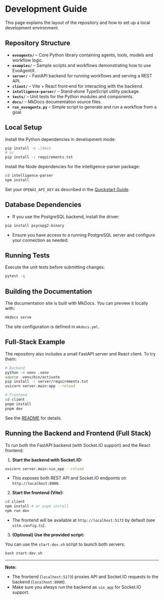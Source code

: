 # Development Guide

This page explains the layout of the repository and how to set up a local development environment.

## Repository Structure

- **`evoagentx/`** – Core Python library containing agents, tools, models and workflow logic.
- **`examples/`** – Sample scripts and workflows demonstrating how to use EvoAgentX.
- **`server/`** – FastAPI backend for running workflows and serving a REST API.
- **`client/`** – Vite + React front‑end for interacting with the backend.
- **`intelligence-parser/`** – Stand‑alone TypeScript utility package.
- **`tests/`** – Unit tests for the Python modules and components.
- **`docs/`** – MkDocs documentation source files.
- **`run_evoagentx.py`** – Simple script to generate and run a workflow from a goal.

## Local Setup

Install the Python dependencies in development mode:

```bash
pip install -e .[dev]
# or
pip install -r requirements.txt
```

Install the Node dependencies for the intelligence-parser package:
```bash
cd intelligence-parser
npm install
```

Set your `OPENAI_API_KEY` as described in the [Quickstart Guide](quickstart.md#api-key--llm-setup).

## Database Dependencies

- If you use the PostgreSQL backend, install the driver:

```bash
pip install psycopg2-binary
```

- Ensure you have access to a running PostgreSQL server and configure your connection as needed.

## Running Tests

Execute the unit tests before submitting changes:

```bash
pytest -q
```

## Building the Documentation

The documentation site is built with MkDocs. You can preview it locally with:

```bash
mkdocs serve
```

The site configuration is defined in `mkdocs.yml`.

## Full‑Stack Example

The repository also includes a small FastAPI server and React client. To try them:

```bash
# Backend
python -m venv .venv
source .venv/bin/activate
pip install -r server/requirements.txt
uvicorn server.main:app --reload
```

```bash
# Frontend
cd client
pnpm install
pnpm dev
```

See the [README](../README.md#quick-start-full-stack) for details.

## Running the Backend and Frontend (Full Stack)

To run both the FastAPI backend (with Socket.IO support) and the React frontend:

1. **Start the backend with Socket.IO:**

```bash
uvicorn server.main:sio_app --reload
```

- This exposes both REST API and Socket.IO endpoints on `http://localhost:8000`.

2. **Start the frontend (Vite):**

```bash
cd client
npm install # or pnpm install
npm run dev
```

- The frontend will be available at `http://localhost:5173` by default (see `vite.config.ts`).

3. **(Optional) Use the provided script:**

You can use the `start-dev.sh` script to launch both servers:

```bash
bash start-dev.sh
```

---

**Note:**
- The frontend (`localhost:5173`) proxies API and Socket.IO requests to the backend (`localhost:8000`).
- Make sure you always run the backend as `sio_app` for Socket.IO support.
